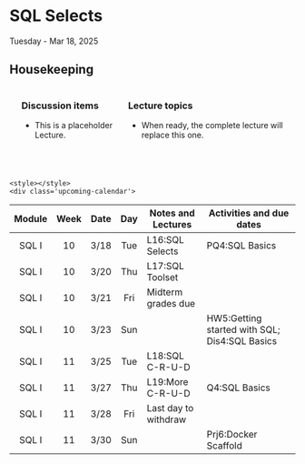 # SQL Selects

Tuesday - Mar 18, 2025

## Housekeeping

<div class="columns">

<div class="column" width="9%">

</div>

<div class="column" width="45%">

### Discussion items

- This is a placeholder Lecture.

</div>

<div class="column" width="40%">

### Lecture topics

- When ready, the complete lecture will replace this one.

</div>

</div>

<div style="margin-top:25px">

 

</div>

    <style></style>
    <div class='upcoming-calendar'>

| Module | Week | Date | Day | Notes and Lectures | Activities and due dates |
|:--:|:--:|:--:|:--:|----|----|
| SQL I | 10 | 3/18 | Tue | L16:SQL Selects | PQ4:SQL Basics |
| SQL I | 10 | 3/20 | Thu | L17:SQL Toolset |  |
| SQL I | 10 | 3/21 | Fri | Midterm grades due |  |
| SQL I | 10 | 3/23 | Sun |  | HW5:Getting started with SQL; Dis4:SQL Basics |
| SQL I | 11 | 3/25 | Tue | L18:SQL C-R-U-D |  |
| SQL I | 11 | 3/27 | Thu | L19:More C-R-U-D | Q4:SQL Basics |
| SQL I | 11 | 3/28 | Fri | Last day to withdraw |  |
| SQL I | 11 | 3/30 | Sun |  | Prj6:Docker Scaffold |

</div>
